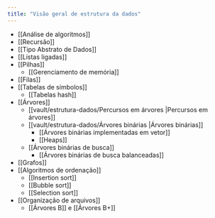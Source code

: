 ```yaml
---
title: "Visão geral de estrutura da dados"
---
```



- [[Análise de algoritmos]]
- [[Recursão]]
- [[Tipo Abstrato de Dados]]
- [[Listas ligadas]]
- [[Pilhas]]
	- [[Gerenciamento de memória]]
- [[Filas]]
- [[Tabelas de símbolos]]
	- [[Tabelas hash]]
- [[Árvores]]
	- [[vault/estrutura-dados/Percursos em árvores |Percursos em árvores]]
	- [[vault/estrutura-dados/Árvores binárias |Árvores binárias]]
		- [[Árvores binárias implementadas em vetor]]
		- [[Heaps]]
	- [[Árvores binárias de busca]]
		- [[Árvores binárias de busca balanceadas]]
- [[Grafos]]
- [[Algoritmos de ordenação]]
	- [[Insertion sort]]
	- [[Bubble sort]]
	- [[Selection sort]]
- [[Organização de arquivos]]
	- [[Árvores B]] e [[Árvores B+]]
